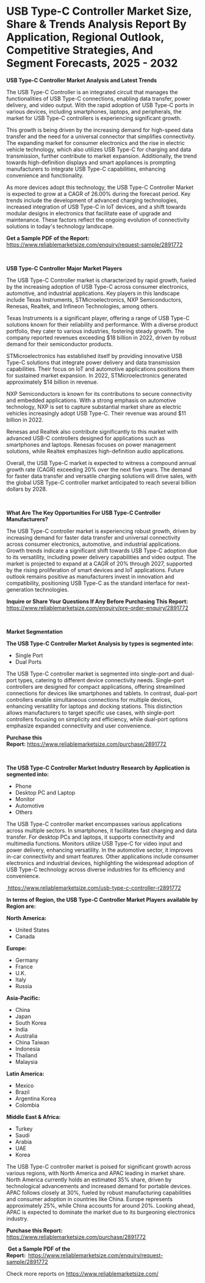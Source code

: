<p><h1>USB Type-C Controller Market Size, Share & Trends Analysis Report By Application, Regional Outlook, Competitive Strategies, And Segment Forecasts, 2025 - 2032</h1></p><p><strong>USB Type-C Controller Market Analysis and Latest Trends</strong></p>
<p><p>The USB Type-C Controller is an integrated circuit that manages the functionalities of USB Type-C connections, enabling data transfer, power delivery, and video output. With the rapid adoption of USB Type-C ports in various devices, including smartphones, laptops, and peripherals, the market for USB Type-C controllers is experiencing significant growth. </p><p>This growth is being driven by the increasing demand for high-speed data transfer and the need for a universal connector that simplifies connectivity. The expanding market for consumer electronics and the rise in electric vehicle technology, which also utilizes USB Type-C for charging and data transmission, further contribute to market expansion. Additionally, the trend towards high-definition displays and smart appliances is prompting manufacturers to integrate USB Type-C capabilities, enhancing convenience and functionality.</p><p>As more devices adopt this technology, the USB Type-C Controller Market is expected to grow at a CAGR of 26.00% during the forecast period. Key trends include the development of advanced charging technologies, increased integration of USB Type-C in IoT devices, and a shift towards modular designs in electronics that facilitate ease of upgrade and maintenance. These factors reflect the ongoing evolution of connectivity solutions in today's technology landscape.</p></p>
<p><strong>Get a Sample PDF of the Report:&nbsp;</strong> <a href="https://www.reliablemarketsize.com/enquiry/request-sample/2891772?utm_campaign=3382&utm_medium=2&utm_source=Github&utm_content=ia&utm_term=14032025&utm_id=usb-type-c-controller">https://www.reliablemarketsize.com/enquiry/request-sample/2891772</a></p>
<p>&nbsp;</p>
<p><strong>USB Type-C Controller Major Market Players</strong></p>
<p><p>The USB Type-C Controller market is characterized by rapid growth, fueled by the increasing adoption of USB Type-C across consumer electronics, automotive, and industrial applications. Key players in this landscape include Texas Instruments, STMicroelectronics, NXP Semiconductors, Renesas, Realtek, and Infineon Technologies, among others. </p><p>Texas Instruments is a significant player, offering a range of USB Type-C solutions known for their reliability and performance. With a diverse product portfolio, they cater to various industries, fostering steady growth. The company reported revenues exceeding $18 billion in 2022, driven by robust demand for their semiconductor products.</p><p>STMicroelectronics has established itself by providing innovative USB Type-C solutions that integrate power delivery and data transmission capabilities. Their focus on IoT and automotive applications positions them for sustained market expansion. In 2022, STMicroelectronics generated approximately $14 billion in revenue.</p><p>NXP Semiconductors is known for its contributions to secure connectivity and embedded applications. With a strong emphasis on automotive technology, NXP is set to capture substantial market share as electric vehicles increasingly adopt USB Type-C. Their revenue was around $11 billion in 2022.</p><p>Renesas and Realtek also contribute significantly to this market with advanced USB-C controllers designed for applications such as smartphones and laptops. Renesas focuses on power management solutions, while Realtek emphasizes high-definition audio applications.</p><p>Overall, the USB Type-C market is expected to witness a compound annual growth rate (CAGR) exceeding 20% over the next five years. The demand for faster data transfer and versatile charging solutions will drive sales, with the global USB Type-C controller market anticipated to reach several billion dollars by 2028.</p></p>
<p>&nbsp;</p>
<p><strong>What Are The Key Opportunities For USB Type-C Controller Manufacturers?</strong></p>
<p><p>The USB Type-C controller market is experiencing robust growth, driven by increasing demand for faster data transfer and universal connectivity across consumer electronics, automotive, and industrial applications. Growth trends indicate a significant shift towards USB Type-C adoption due to its versatility, including power delivery capabilities and video output. The market is projected to expand at a CAGR of 20% through 2027, supported by the rising proliferation of smart devices and IoT applications. Future outlook remains positive as manufacturers invest in innovation and compatibility, positioning USB Type-C as the standard interface for next-generation technologies.</p></p>
<p><strong>Inquire or Share Your Questions If Any Before Purchasing This Report:</strong> <a href="https://www.reliablemarketsize.com/enquiry/pre-order-enquiry/2891772?utm_campaign=3382&utm_medium=2&utm_source=Github&utm_content=ia&utm_term=14032025&utm_id=usb-type-c-controller">https://www.reliablemarketsize.com/enquiry/pre-order-enquiry/2891772</a></p>
<p>&nbsp;</p>
<p><strong>Market Segmentation</strong></p>
<p><strong>The USB Type-C Controller Market Analysis by types is segmented into:</strong></p>
<p><ul><li>Single Port</li><li>Dual Ports</li></ul></p>
<p><p>The USB Type-C controller market is segmented into single-port and dual-port types, catering to different device connectivity needs. Single-port controllers are designed for compact applications, offering streamlined connections for devices like smartphones and tablets. In contrast, dual-port controllers enable simultaneous connections for multiple devices, enhancing versatility for laptops and docking stations. This distinction allows manufacturers to target specific use cases, with single-port controllers focusing on simplicity and efficiency, while dual-port options emphasize expanded connectivity and user convenience.</p></p>
<p><strong>Purchase this Report:&nbsp;</strong><a href="https://www.reliablemarketsize.com/purchase/2891772?utm_campaign=3382&utm_medium=2&utm_source=Github&utm_content=ia&utm_term=14032025&utm_id=usb-type-c-controller">https://www.reliablemarketsize.com/purchase/2891772</a></p>
<p>&nbsp;</p>
<p><strong>The USB Type-C Controller Market Industry Research by Application is segmented into:</strong></p>
<p><ul><li>Phone</li><li>Desktop PC and Laptop</li><li>Monitor</li><li>Automotive</li><li>Others</li></ul></p>
<p><p>The USB Type-C controller market encompasses various applications across multiple sectors. In smartphones, it facilitates fast charging and data transfer. For desktop PCs and laptops, it supports connectivity and multimedia functions. Monitors utilize USB Type-C for video input and power delivery, enhancing versatility. In the automotive sector, it improves in-car connectivity and smart features. Other applications include consumer electronics and industrial devices, highlighting the widespread adoption of USB Type-C technology across diverse industries for its efficiency and convenience.</p></p>
<p><a href="https://www.reliablemarketsize.com/usb-type-c-controller-r2891772?utm_campaign=3382&utm_medium=2&utm_source=Github&utm_content=ia&utm_term=14032025&utm_id=usb-type-c-controller">&nbsp;https://www.reliablemarketsize.com/usb-type-c-controller-r2891772</a></p>
<p><strong>In terms of Region, the USB Type-C Controller Market Players available by Region are:</strong></p>
<p>
    <p> <strong> North America: </strong>
        <ul>
            <li>United States</li>
            <li>Canada</li>
        </ul>
        </p> 
    <p> <strong> Europe: </strong>
        <ul>
            <li>Germany</li>
            <li>France</li>
            <li>U.K.</li>
            <li>Italy</li>
            <li>Russia</li>
        </ul>
        </p> 
    <p> <strong> Asia-Pacific: </strong>
        <ul>
            <li>China</li>
            <li>Japan</li>
            <li>South Korea</li>
            <li>India</li>
            <li>Australia</li>
            <li>China Taiwan</li>
            <li>Indonesia</li>
            <li>Thailand</li>
            <li>Malaysia</li>
        </ul>
        </p> 
    <p> <strong> Latin America: </strong>
        <ul>
            <li>Mexico</li>
            <li>Brazil</li>
            <li>Argentina Korea</li>
            <li>Colombia</li>
        </ul>
        </p> 
    <p> <strong> Middle East & Africa: </strong>
        <ul>
            <li>Turkey</li>
            <li>Saudi</li>
            <li>Arabia</li>
            <li>UAE</li>
            <li>Korea</li>
        </ul>
    </p>
    </p>
<p><p>The USB Type-C controller market is poised for significant growth across various regions, with North America and APAC leading in market share. North America currently holds an estimated 35% share, driven by technological advancements and increased demand for portable devices. APAC follows closely at 30%, fueled by robust manufacturing capabilities and consumer adoption in countries like China. Europe represents approximately 25%, while China accounts for around 20%. Looking ahead, APAC is expected to dominate the market due to its burgeoning electronics industry.</p></p>
<p><strong>Purchase this Report: </strong><a href="https://www.reliablemarketsize.com/purchase/2891772?utm_campaign=3382&utm_medium=2&utm_source=Github&utm_content=ia&utm_term=14032025&utm_id=usb-type-c-controller">https://www.reliablemarketsize.com/purchase/2891772</a></p>
<p>&nbsp;<strong>Get a Sample PDF of the Report:&nbsp;&nbsp;</strong><a href="https://www.reliablemarketsize.com/enquiry/request-sample/2891772?utm_campaign=3382&utm_medium=2&utm_source=Github&utm_content=ia&utm_term=14032025&utm_id=usb-type-c-controller">https://www.reliablemarketsize.com/enquiry/request-sample/2891772</a></p>
<p><strong></strong></p>
<p>Check more reports on <a href="https://www.reliablemarketsize.com/?utm_campaign=3382&utm_medium=2&utm_source=Github&utm_content=ia&utm_term=14032025&utm_id=usb-type-c-controller">https://www.reliablemarketsize.com/</a></p>
